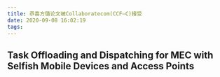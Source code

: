```yaml
---
title: 恭喜方璐论文被Collaboratecom(CCF—C)接受
date: 2020-09-08 16:02:19
tags:
---
```


## Task Offloading and Dispatching for MEC with Selfish Mobile Devices and Access Points

